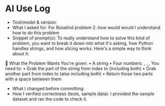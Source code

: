 # AI Use Log
- Tool/model & version:
- What I asked for: For Rosalind problem 2: how would would I understand how to do this problem
- Snippet of prompt(s): To really understand how to solve this kind of problem, you want to break it down into what it's asking, how Python handles strings, and how slicing works. Here's a simple way to think about it:

🧠 What the Problem Wants
You're given:
• 	A string 
• 	Four numbers: , , , 
You need to:
• 	Grab the part of the string from index  to  (including both)
• 	Grab another part from index  to  (also including both)
• 	Return those two parts with a space between them

- What I changed before committing:
- How I verified correctness (tests, sample data): I provided the sample dataset and ran the code to check it.
